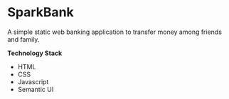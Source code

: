 # SparkBank
A simple static web banking application to transfer money among friends and family.

**Technology Stack**

<ul>
<li> HTML
<li> CSS
<li> Javascript
<li> Semantic UI
</ul>

